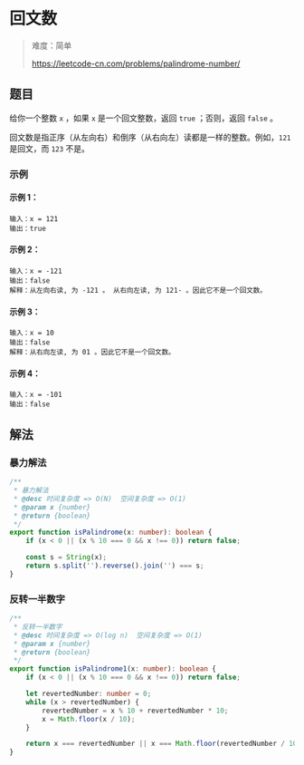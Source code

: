 # 回文数

> 难度：简单
>
> https://leetcode-cn.com/problems/palindrome-number/

## 题目

给你一个整数 `x` ，如果 `x` 是一个回文整数，返回 `true` ；否则，返回 `false` 。

回文数是指正序（从左向右）和倒序（从右向左）读都是一样的整数。例如，`121` 是回文，而 `123` 不是。

### 示例

#### 示例 1：

```
输入：x = 121
输出：true
```

#### 示例 2：

```
输入：x = -121
输出：false
解释：从左向右读, 为 -121 。 从右向左读, 为 121- 。因此它不是一个回文数。
```

#### 示例 3：

```
输入：x = 10
输出：false
解释：从右向左读, 为 01 。因此它不是一个回文数。
```

#### 示例 4：

```
输入：x = -101
输出：false
```

## 解法

### 暴力解法

```typescript
/**
 * 暴力解法
 * @desc 时间复杂度 => O(N)  空间复杂度 => O(1)
 * @param x {number}
 * @return {boolean}
 */
export function isPalindrome(x: number): boolean {
    if (x < 0 || (x % 10 === 0 && x !== 0)) return false;

    const s = String(x);
    return s.split('').reverse().join('') === s;
}
```

### 反转一半数字

```typescript
/**
 * 反转一半数字
 * @desc 时间复杂度 => O(log n)  空间复杂度 => O(1)
 * @param x {number}
 * @return {boolean}
 */
export function isPalindrome1(x: number): boolean {
    if (x < 0 || (x % 10 === 0 && x !== 0)) return false;

    let revertedNumber: number = 0;
    while (x > revertedNumber) {
        revertedNumber = x % 10 + revertedNumber * 10;
        x = Math.floor(x / 10);
    }

    return x === revertedNumber || x === Math.floor(revertedNumber / 10);
}
```
